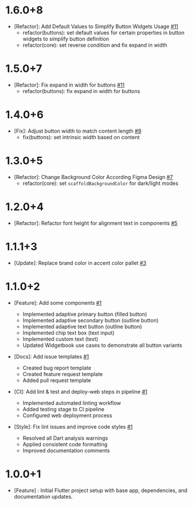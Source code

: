 # 1.6.0+8
- [Refactor]: Add Default Values to Simplify Button Widgets Usage  [#11](https://github.com/adelan-tejarat/vamstreet-components/pull/13)
  - refactor(buttons): set default values for certain properties in button widgets to simplify button definition
  - refactor(core): set reverse condition and fix expand in width

# 1.5.0+7
- [Refactor]: Fix expand in width for buttons [#11](https://github.com/adelan-tejarat/vamstreet-components/pull/12)
  - refactor(buttons): fix expand in width for buttons

# 1.4.0+6
- [Fix]: Adjust button width to match content length [#9](https://github.com/adelan-tejarat/vamstreet-components/pull/10)
  - fix(buttons): set intrinsic width based on content

# 1.3.0+5
- [Refactor]: Change Background Color According Figma Design   [#7](https://github.com/adelan-tejarat/vamstreet-components/pull/8)
  - refactor(core): set `scaffoldBackgroundColor` for dark/light modes

# 1.2.0+4
- [Refactor]: Refactor font height for alignment text in components  [#5](https://github.com/adelan-tejarat/vamstreet-components/pull/6)

# 1.1.1+3
- [Update]: Replace brand color in accent color pallet [#3](https://github.com/adelan-tejarat/vamstreet-components/pull/4)

# 1.1.0+2
- [Feature]: Add some components [#1](https://github.com/adelan-tejarat/vamstreet-components/pull/2)
  - Implemented adaptive primary button (filled button)
  - Implemented adaptive secondary button (outline button)
  - Implemented adaptive text button (outline button)
  - Implemented chip text box (text input)
  - Implemented custom text (text)
  - Updated Widgetbook use cases to demonstrate all button variants

- [Docs]: Add issue templates [#1](https://github.com/adelan-tejarat/vamstreet-components/pull/2)
  - Created bug report template
  - Created feature request template
  - Added pull request template

- [CI]: Add lint & test and deploy-web steps in pipeline [#1](https://github.com/adelan-tejarat/vamstreet-components/pull/2)
  - Implemented automated linting workflow
  - Added testing stage to CI pipeline
  - Configured web deployment process

- [Style]: Fix lint issues and improve code styles [#1](https://github.com/adelan-tejarat/vamstreet-components/pull/2)
  - Resolved all Dart analysis warnings
  - Applied consistent code formatting
  - Improved documentation comments

# 1.0.0+1

- [Feature] : Initial Flutter project setup with base app, dependencies, and documentation updates.